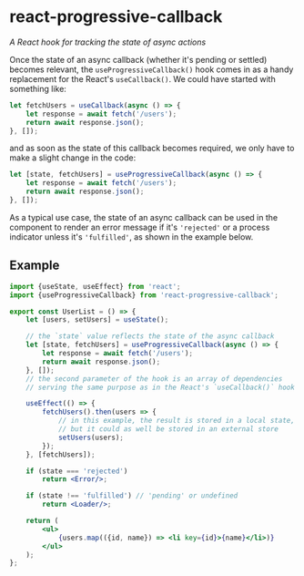 # react-progressive-callback

*A React hook for tracking the state of async actions*

Once the state of an async callback (whether it's pending or settled) becomes relevant, the `useProgressiveCallback()` hook comes in as a handy replacement for the React's `useCallback()`. We could have started with something like:

```jsx
let fetchUsers = useCallback(async () => {
    let response = await fetch('/users');
    return await response.json();
}, []);
```

and as soon as the state of this callback becomes required, we only have to make a slight change in the code:

```jsx
let [state, fetchUsers] = useProgressiveCallback(async () => {
    let response = await fetch('/users');
    return await response.json();
}, []);
```

As a typical use case, the state of an async callback can be used in the component to render an error message if it's `'rejected'` or a process indicator unless it's `'fulfilled'`, as shown in the example below.

## Example

```jsx
import {useState, useEffect} from 'react';
import {useProgressiveCallback} from 'react-progressive-callback';

export const UserList = () => {
    let [users, setUsers] = useState();

    // the `state` value reflects the state of the async callback
    let [state, fetchUsers] = useProgressiveCallback(async () => {
        let response = await fetch('/users');
        return await response.json();
    }, []);
    // the second parameter of the hook is an array of dependencies
    // serving the same purpose as in the React's `useCallback()` hook

    useEffect(() => {
        fetchUsers().then(users => {
            // in this example, the result is stored in a local state,
            // but it could as well be stored in an external store
            setUsers(users);
        });
    }, [fetchUsers]);

    if (state === 'rejected')
        return <Error/>;

    if (state !== 'fulfilled') // 'pending' or undefined
        return <Loader/>;

    return (
        <ul>
            {users.map(({id, name}) => <li key={id}>{name}</li>)}
        </ul>
    );
};
```
